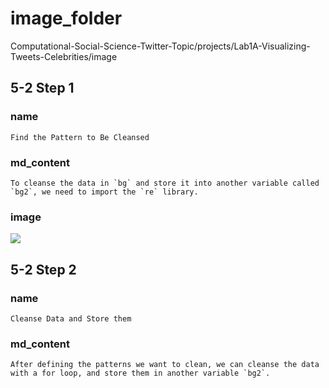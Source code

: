 # image_folder

Computational-Social-Science-Twitter-Topic/projects/Lab1A-Visualizing-Tweets-Celebrities/image

## 5-2 Step 1
### name
```
Find the Pattern to Be Cleansed
```
### md_content
```
To cleanse the data in `bg` and store it into another variable called `bg2`, we need to import the `re` library.
```
### image
<img src="image/data-cleaning-770x430.png"/>

## 5-2 Step 2
### name
```
Cleanse Data and Store them
```
### md_content
```
After defining the patterns we want to clean, we can cleanse the data with a for loop, and store them in another variable `bg2`.
```
